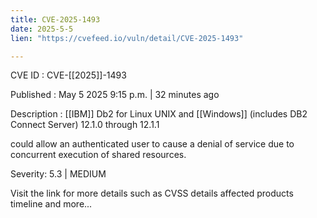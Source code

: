 ```yaml
---
title: CVE-2025-1493
date: 2025-5-5
lien: "https://cvefeed.io/vuln/detail/CVE-2025-1493"

---
```


CVE ID : CVE-[[2025]]-1493

Published :  May 5
2025
9:15 p.m. | 32 minutes ago

Description :  [[IBM]] Db2 for Linux
UNIX and  [[Windows]] (includes DB2 Connect Server) 12.1.0 through 12.1.1 





could allow an authenticated user to cause a denial of service due to concurrent execution of shared resources.

Severity: 5.3 | MEDIUM

Visit the link for more details
such as CVSS details
affected products
timeline
and more...
